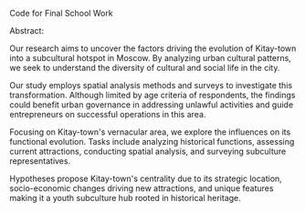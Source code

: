 Code for Final School Work

Abstract:

Our research aims to uncover the factors driving the evolution of Kitay-town into a subcultural hotspot in Moscow. By analyzing urban cultural patterns, we seek to understand the diversity of cultural and social life in the city.

Our study employs spatial analysis methods and surveys to investigate this transformation. Although limited by age criteria of respondents, the findings could benefit urban governance in addressing unlawful activities and guide entrepreneurs on successful operations in this area.

Focusing on Kitay-town's vernacular area, we explore the influences on its functional evolution. Tasks include analyzing historical functions, assessing current attractions, conducting spatial analysis, and surveying subculture representatives.

Hypotheses propose Kitay-town's centrality due to its strategic location, socio-economic changes driving new attractions, and unique features making it a youth subculture hub rooted in historical heritage.
